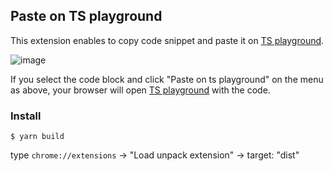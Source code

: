 ## Paste on TS playground

This extension enables to copy code snippet and paste it on [TS playground](https://www.typescriptlang.org/play).

![image](https://user-images.githubusercontent.com/15242484/107845769-73c1f800-6e21-11eb-83b1-9cd2acbcee75.png)

If you select the code block and click "Paste on ts playground" on the menu as above, your browser will open [TS playground](https://www.typescriptlang.org/play?#code/PTAEE8HsFdQZwBYwDYBNQFsCGBrApqAC4ICWcoA7pAE44BQh4ADgYXnIaALygCiAHiwDGhADy8AjtCzJRACTzJkkAOo00AGniFqJAHYBzAHxGgA) with the code.

### Install

```
$ yarn build
```

type `chrome://extensions` -> "Load unpack extension" -> target: "dist"
